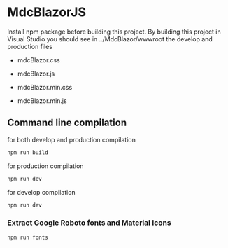 # MdcBlazorJS

Install npm package before building this project.
By building this project in Visual Studio you should see in ../MdcBlazor/wwwroot the develop and production files

- mdcBlazor.css
- mdcBlazor.js

- mdcBlazor.min.css
- mdcBlazor.min.js


## Command line compilation

for both develop and production compilation

```sh
npm run build
```

for production compilation

```sh
npm run dev
```
for develop compilation

```sh
npm run dev
```

### Extract Google Roboto fonts and Material Icons

```sh
npm run fonts
```
